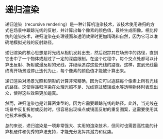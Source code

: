 # 递归渲染
递归渲染（recursive rendering）是一种计算机渲染技术，该技术使用递归的方式在场景中跟踪光线的反射，并计算出每个像素的颜色值，最终生成图像。相比传统的渲染技术，递归渲染在处理镜面和透明效果时更加精确和自然，因为它可以准确地模拟光线的反射路径。

递归渲染的核心思想是将光线从相机发射出去，然后跟踪其在场景中的路径，直到它击中了一个物体或超过了一定的深度限制。在这个过程中，每个交点处都可以计算出反射、折射或漫反射的光线，并继续追踪这些光线的路径。这样，直到光线最终离开场景或停止迭代为止，每个像素的颜色值才能被计算出来。

递归渲染对场景光照和阴影的计算非常精确，因为它可以追踪每个像素上所有光线的路径。这使得递归渲染在处理光照不足、光线穿过玻璃或水等透明物体时表现出众，使得这些效果更加逼真。

然而，递归渲染也是计算密集型的，因为它需要跟踪光线的路径。此外，当光线在场景中反复折射或反射时，很容易出现噪点或镜面反射的重复图案，这需要使用其他技术来解决。

总的来说，递归渲染是一项非常强大、实用的渲染技术，但同时也需要高性能的计算机硬件和优秀的算法支持，才能充分发挥其潜力和优势。